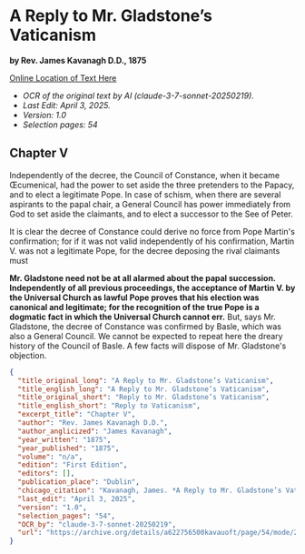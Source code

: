 # A Reply to Mr. Gladstone’s Vaticanism

**by Rev. James Kavanagh D.D., 1875**

[Online Location of Text Here](https://archive.org/details/a622756500kavauoft/page/54/mode/2up)

- *OCR of the original text by AI (claude-3-7-sonnet-20250219).*
- *Last Edit: April 3, 2025.*
- *Version: 1.0*
- *Selection pages: 54*

## Chapter V

Independently of the decree, the Council of Constance, when it became Œcumenical, had the power to set aside the three pretenders to the Papacy, and to elect a legitimate Pope. In case of schism, when there are several aspirants to the papal chair, a General Council has power immediately from God to set aside the claimants, and to elect a successor to the See of Peter.

It is clear the decree of Constance could derive no force from Pope Martin's confirmation; for if it was not valid independently of his confirmation, Martin V. was not a legitimate Pope, for the decree deposing the rival claimants must

**Mr. Gladstone need not be at all alarmed about the papal succession. Independently of all previous proceedings, the acceptance of Martin V. by the Universal Church as lawful Pope proves that his election was canonical and legitimate; for the recognition of the true Pope is a dogmatic fact in which the Universal Church cannot err.** But, says Mr. Gladstone, the decree of Constance was confirmed by Basle, which was also a General Council. We cannot be expected to repeat here the dreary history of the Council of Basle. A few facts will dispose of Mr. Gladstone's objection.

```json
{
  "title_original_long": "A Reply to Mr. Gladstone’s Vaticanism",
  "title_english_long": "A Reply to Mr. Gladstone’s Vaticanism",
  "title_original_short": "Reply to Mr. Gladstone’s Vaticanism",
  "title_english_short": "Reply to Vaticanism",
  "excerpt_title": "Chapter V",
  "author": "Rev. James Kavanagh D.D.",
  "author_anglicized": "James Kavanagh",
  "year_written": "1875",
  "year_published": "1875",
  "volume": "n/a",
  "edition": "First Edition",
  "editors": [],
  "publication_place": "Dublin",
  "chicago_citation": "Kavanagh, James. *A Reply to Mr. Gladstone’s Vaticanism*. Dublin: James Duffy and Sons, 1875.",
  "last_edit": "April 3, 2025",
  "version": "1.0",
  "selection_pages": "54",
  "OCR_by": "claude-3-7-sonnet-20250219",
  "url": "https://archive.org/details/a622756500kavauoft/page/54/mode/2up"
}
```
